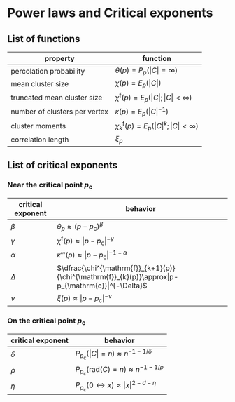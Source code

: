 # Power laws and Critical exponents

## List of functions

| property | function |
| -- | -- |
| percolation probability | $\theta(p)=P_{p}(\|C\|=\infty)$ |
| mean cluster size | $\chi(p)=E_{p}(\|C\|)$ |
| truncated mean cluster size | $\chi^{\mathrm{f}}(p)=E_{p}(\|C\|; \|C\|<\infty)$ |
| number of clusters per vertex | $\kappa(p)=E_{p}(\|C\|^{-1})$ |
| cluster moments | $\chi^{\mathrm{f}}_{k}(p)=E_{p}(\|C\|^{k}; \|C\|<\infty)$ |
| correlation length | $\xi_{p}$ |

## List of critical exponents
### Near the critical point $p_{\mathrm{c}}$
| critical exponent | behavior |
| -- | -- |
| $\beta$ | $\theta_{p}\approx(p-p_{\mathrm{c}})^{\beta}$ |
| $\gamma$ | $\chi^{\mathrm{f}}(p)\approx\|p-p_{\mathrm{c}}\|^{-\gamma}$ |
| $\alpha$ | $\kappa'''(p)\approx\|p-p_{\mathrm{c}}\|^{-1-\alpha}$ |
| $\Delta$ | $\dfrac{\chi^{\mathrm{f}}_{k+1}(p)}{\chi^{\mathrm{f}}_{k}(p)}\approx\|p-p_{\mathrm{c}}\|^{-\Delta}$ |
| $\nu$ | $\xi(p)\approx \|p-p_{\mathrm{c}}\|^{-\nu}$ |

### On the critical point $p_{\mathrm{c}}$
| critical exponent | behavior |
| -- | -- |
| $\delta$ | $P_{p_{\mathrm{c}}}(\|C\|=n)\approx n^{-1-1/\delta}$ |
| $\rho$ | $P_{p_{\mathrm{c}}}(\mathrm{rad}(C)=n)\approx n^{-1-1/\rho}$ |
| $\eta$ | $P_{p_{\mathrm{c}}}(0\leftrightarrow x)\approx\|x\|^{2-d-\eta}$ |
